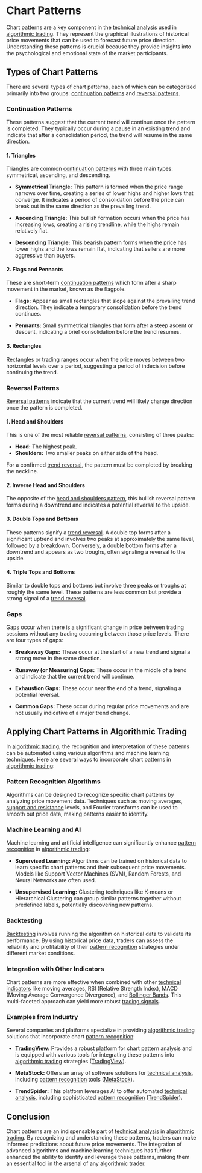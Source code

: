 # Chart Patterns

Chart patterns are a key component in the [technical analysis](../t/technical_analysis.md) used in [algorithmic trading](../a/algorithmic_trading.md). They represent the graphical illustrations of historical price movements that can be used to forecast future price direction. Understanding these patterns is crucial because they provide insights into the psychological and emotional state of the market participants.

## Types of Chart Patterns

There are several types of chart patterns, each of which can be categorized primarily into two groups: [continuation patterns](../c/continuation_patterns.md) and [reversal patterns](../r/reversal_patterns.md). 

### Continuation Patterns

These patterns suggest that the current trend will continue once the pattern is completed. They typically occur during a pause in an existing trend and indicate that after a consolidation period, the trend will resume in the same direction.

#### 1. **Triangles**
Triangles are common [continuation patterns](../c/continuation_patterns.md) with three main types: symmetrical, ascending, and descending.

- **Symmetrical Triangle:** This pattern is formed when the price range narrows over time, creating a series of lower highs and higher lows that converge. It indicates a period of consolidation before the price can break out in the same direction as the prevailing trend.
  
- **Ascending Triangle:** This bullish formation occurs when the price has increasing lows, creating a rising trendline, while the highs remain relatively flat.
  
- **Descending Triangle:** This bearish pattern forms when the price has lower highs and the lows remain flat, indicating that sellers are more aggressive than buyers.

#### 2. **Flags and Pennants**
These are short-term [continuation patterns](../c/continuation_patterns.md) which form after a sharp movement in the market, known as the flagpole. 

- **Flags:** Appear as small rectangles that slope against the prevailing trend direction. They indicate a temporary consolidation before the trend continues.
  
- **Pennants:** Small symmetrical triangles that form after a steep ascent or descent, indicating a brief consolidation before the trend resumes.

#### 3. **Rectangles**
Rectangles or trading ranges occur when the price moves between two horizontal levels over a period, suggesting a period of indecision before continuing the trend.

### Reversal Patterns

[Reversal patterns](../r/reversal_patterns.md) indicate that the current trend will likely change direction once the pattern is completed.

#### 1. **Head and Shoulders**
This is one of the most reliable [reversal patterns](../r/reversal_patterns.md), consisting of three peaks:
- **Head:** The highest peak.
- **Shoulders:** Two smaller peaks on either side of the head.

For a confirmed [trend reversal](../t/trend_reversal.md), the pattern must be completed by breaking the neckline.

#### 2. **Inverse Head and Shoulders**
The opposite of the [head and shoulders pattern](../h/head_and_shoulders_pattern.md), this bullish reversal pattern forms during a downtrend and indicates a potential reversal to the upside.

#### 3. **Double Tops and Bottoms**
These patterns signify a [trend reversal](../t/trend_reversal.md). A double top forms after a significant uptrend and involves two peaks at approximately the same level, followed by a breakdown. Conversely, a double bottom forms after a downtrend and appears as two troughs, often signaling a reversal to the upside.

#### 4. **Triple Tops and Bottoms**
Similar to double tops and bottoms but involve three peaks or troughs at roughly the same level. These patterns are less common but provide a strong signal of a [trend reversal](../t/trend_reversal.md).

### Gaps

Gaps occur when there is a significant change in price between trading sessions without any trading occurring between those price levels. There are four types of gaps:

- **Breakaway Gaps:** These occur at the start of a new trend and signal a strong move in the same direction.
  
- **Runaway (or Measuring) Gaps:** These occur in the middle of a trend and indicate that the current trend will continue.
  
- **Exhaustion Gaps:** These occur near the end of a trend, signaling a potential reversal.
  
- **Common Gaps:** These occur during regular price movements and are not usually indicative of a major trend change.

## Applying Chart Patterns in Algorithmic Trading

In [algorithmic trading](../a/algorithmic_trading.md), the recognition and interpretation of these patterns can be automated using various algorithms and machine learning techniques. Here are several ways to incorporate chart patterns in [algorithmic trading](../a/algorithmic_trading.md):

### Pattern Recognition Algorithms

Algorithms can be designed to recognize specific chart patterns by analyzing price movement data. Techniques such as moving averages, [support and resistance](../s/support_and_resistance.md) levels, and Fourier transforms can be used to smooth out price data, making patterns easier to identify.

### Machine Learning and AI

Machine learning and artificial intelligence can significantly enhance [pattern recognition](../p/pattern_recognition.md) in [algorithmic trading](../a/algorithmic_trading.md):

- **Supervised Learning:** Algorithms can be trained on historical data to learn specific chart patterns and their subsequent price movements. Models like Support Vector Machines (SVM), Random Forests, and Neural Networks are often used.
  
- **Unsupervised Learning:** Clustering techniques like K-means or Hierarchical Clustering can group similar patterns together without predefined labels, potentially discovering new patterns.

### Backtesting

[Backtesting](../b/backtesting.md) involves running the algorithm on historical data to validate its performance. By using historical price data, traders can assess the reliability and profitability of their [pattern recognition](../p/pattern_recognition.md) strategies under different market conditions.

### Integration with Other Indicators

Chart patterns are more effective when combined with other [technical indicators](../t/technical_indicators.md) like moving averages, RSI (Relative Strength Index), MACD (Moving Average Convergence Divergence), and [Bollinger Bands](../b/bollinger_bands.md). This multi-faceted approach can yield more robust [trading signals](../t/trading_signals.md).

### Examples from Industry

Several companies and platforms specialize in providing [algorithmic trading](../a/algorithmic_trading.md) solutions that incorporate chart [pattern recognition](../p/pattern_recognition.md):

- **[TradingView](../t/tradingview.md):** Provides a robust platform for chart pattern analysis and is equipped with various tools for integrating these patterns into [algorithmic trading](../a/algorithmic_trading.md) strategies ([TradingView](https://www.tradingview.com/)).
  
- **MetaStock:** Offers an array of software solutions for [technical analysis](../t/technical_analysis.md), including [pattern recognition](../p/pattern_recognition.md) tools ([MetaStock](https://www.metastock.com/)).
  
- **TrendSpider:** This platform leverages AI to offer automated [technical analysis](../t/technical_analysis.md), including sophisticated [pattern recognition](../p/pattern_recognition.md) ([TrendSpider](https://www.trendspider.com/)).

## Conclusion

Chart patterns are an indispensable part of [technical analysis](../t/technical_analysis.md) in [algorithmic trading](../a/algorithmic_trading.md). By recognizing and understanding these patterns, traders can make informed predictions about future price movements. The integration of advanced algorithms and machine learning techniques has further enhanced the ability to identify and leverage these patterns, making them an essential tool in the arsenal of any algorithmic trader.
